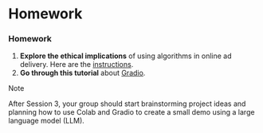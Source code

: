 # Homework

### **Homework**

1. **Explore the ethical implications** of using algorithms in online ad delivery. Here are the [instructions](./AI-ethics.md).
2. **Go through this tutorial** about [Gradio](./gradio.md).

> [!NOTE]  
> After Session 3, your group should start brainstorming project ideas and planning how to use Colab and Gradio to create a small demo using a large language model (LLM).




<!--   

---
## Further Exploration (Optional)

- [Gradio Crash Course - Fastest way to build & share Machine Learning apps](https://www.youtube.com/watch?v=eE7CamOE-PA)
- [NLP Course: Chapter 1](https://huggingface.co/learn/nlp-course/chapter1/1)

- [How Language Models Choose the Next Word](https://www.youtube.com/watch?v=vQbSBdJ1Irw)
- [The Fundamentals of LLM Text Generation](https://www.youtube.com/watch?v=a-6hVvU1WMk)
- [The Emergent Abilities of LLMs - why LLMs are so useful](https://www.youtube.com/watch?v=bQuVLKn10do)
- [AI Agents Course](https://huggingface.co/learn/agents-course/unit0/introduction)
- [Gradio Course - Create User Interfaces for Machine Learning Models](https://www.youtube.com/watch?v=RiCQzBluTxU)
- Suggested resources for individuals seeking a deeper understanding of machine learning.
  - [Intro to Machine Learning](https://www.kaggle.com/learn/intro-to-machine-learning): (~2h)
  - [Intro to AI Ethics](https://www.kaggle.com/learn/intro-to-ai-ethics): (~2h)
  - [Machine learning models to classify breast cancer subtypes using gene and microRNA data](https://colab.research.google.com/github/sunbui/Breast-cancer-classification/blob/main/Breast_cancer_classification.ipynb#scrollTo=vhLxQMbdQNHx)
  - [Decision Forests](https://developers.google.com/machine-learning/decision-forests)
  - [Titanic again using random forest]( https://www.kaggle.com/code/alexisbcook/titanic-tutorial) 

-->